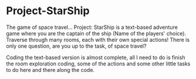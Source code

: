 # Project-StarShip
The game of space travel...
Project: StarShip is a text-based adventure game where you are the captain of the ship (Name of the players' choice). Traverse through many rooms, each with their own special actions! There is only one question, are you up to the task, of space travel?

Coding the text-based version is almost complete, all I need to do is finish the room exploration coding, some of the actions and some other little tasks to do here and there along the code.
